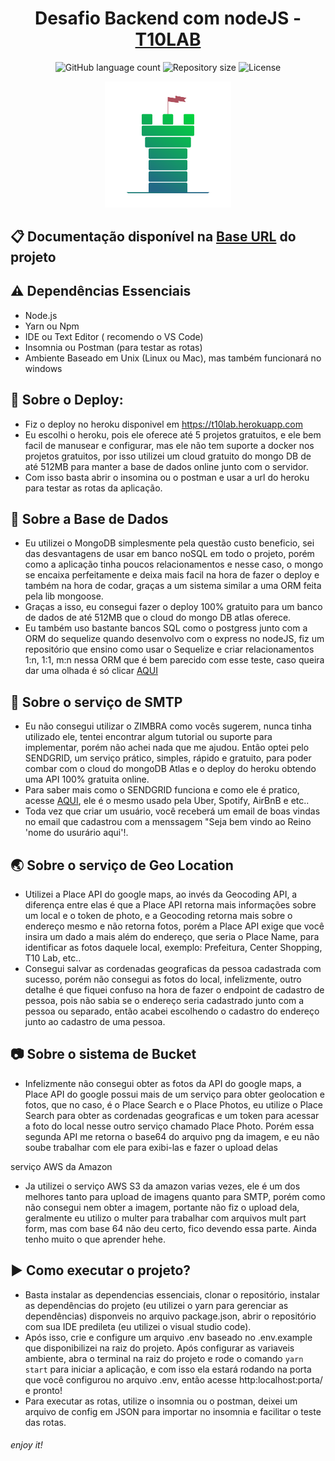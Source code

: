 <h1 align="center"> Desafio Backend com nodeJS - <a href="https://t10lab.com">T10LAB</a> </h1>

<p align="center">
  <img alt="GitHub language count" src="https://img.shields.io/github/languages/count/gabrielmaximo/t10lab-challenge.svg">

  <img alt="Repository size" src="https://img.shields.io/github/repo-size/gabrielmaximo/t10lab-challenge.svg">

  <img alt="License" src="https://img.shields.io/badge/license-MIT-brightgreen">
</p>

<p align="center">
  <img alt="Frontend" src=".github/t10lab.png" width="40%">
</p>

## :clipboard: Documentação disponível na [Base URL](https://t10lab.herokuapp.com/#addresses-update-address-put) do projeto

## :warning: Dependências Essenciais
* Node.js 
* Yarn ou Npm
* IDE ou Text Editor ( recomendo o VS Code)
* Insomnia ou Postman (para testar as rotas)
* Ambiente Baseado em Unix (Linux ou Mac), mas também funcionará no windows

## :electric_plug: Sobre o Deploy:
* Fiz o deploy no heroku disponivel em https://t10lab.herokuapp.com
* Eu escolhi o heroku, pois ele oferece até 5 projetos gratuitos, e ele  bem facil de manusear e configurar, mas ele não tem suporte a docker nos projetos gratuitos, por isso utilizei um cloud gratuito do mongo DB de até 512MB para manter a base de dados online junto com o servidor.
* Com isso basta abrir o insomina ou o postman e usar a url do heroku para testar as rotas da aplicação.

## :floppy_disk: Sobre a Base de Dados
* Eu utilizei o MongoDB simplesmente pela questão custo beneficio, sei das desvantagens de usar em banco noSQL em todo o projeto, porém como a aplicação tinha poucos relacionamentos e nesse caso, o mongo se encaixa perfeitamente e deixa mais facil na hora de fazer o deploy e também na hora de codar, graças a um sistema similar a uma ORM feita pela lib mongoose.
* Graças a isso, eu consegui fazer o deploy 100% gratuito para um banco de dados de até 512MB que o cloud do mongo DB atlas oferece.
* Eu também uso bastante bancos SQL como o postgress junto com a ORM do sequelize quando desenvolvo com o express no nodeJS, fiz um repositório que ensino como usar o Sequelize e criar relacionamentos 1:n, 1:1, m:n nessa ORM que é bem parecido com esse teste, caso queira dar uma olhada é só clicar [AQUI](https://github.com/gabrielmaximo/Sequelize-ORM)

## :email: Sobre o serviço de SMTP
* Eu não consegui utilizar o ZIMBRA como vocês sugerem, nunca tinha utilizado ele, tentei encontrar algum tutorial ou suporte para implementar, porém não achei nada que me ajudou. Então optei pelo SENDGRID, um serviço prático, simples, rápido e gratuito, para poder combar com o cloud do mongoDB Atlas e o deploy do heroku obtendo uma API 100% gratuita online.
* Para saber mais como o SENDGRID funciona e como ele é pratico, acesse [AQUI](https://github.com/sendgrid/sendgrid-nodejs/tree/master/packages/mail), ele é o mesmo usado pela Uber, Spotify, AirBnB e etc..
* Toda vez que criar um usuário, você receberá um email de boas vindas no email que cadastrou com a menssagem "Seja bem vindo ao Reino 'nome do usurário aqui'!.

## :earth_asia: Sobre o serviço de Geo Location
* Utilizei a Place API do google maps, ao invés da Geocoding API, a diferença entre elas é que a Place API retorna mais informações sobre um local e o token de photo, e a Geocoding retorna mais sobre o endereço mesmo e não retorna fotos, porém a Place API exige que você insira um dado a mais além do endereço, que seria o Place Name, para identificar as fotos daquele local, exemplo: Prefeitura, Center Shopping, T10 Lab, etc..
* Consegui salvar as cordenadas geograficas da pessoa cadastrada com sucesso, porém não consegui as fotos do local, infelizmente, outro detalhe é que fiquei confuso na hora de fazer o endpoint de cadastro de pessoa, pois não sabia se o endereço seria cadastrado junto com a pessoa ou separado, então acabei escolhendo o cadastro do endereço junto ao cadastro de uma pessoa.

## :camera: Sobre o sistema de Bucket
* Infelizmente não consegui obter as fotos da API do google maps, a Place API do google possui mais de um serviço para obter geolocation e fotos, que no caso, é o Place Search e o Place Photos, eu utilize o Place Search para obter as cordenadas geograficas e um token para acessar a foto do local nesse outro serviço chamado Place Photo. Porém essa segunda API me retorna o base64 do arquivo png da imagem, e eu não soube trabalhar com ele para exibi-las e fazer o upload delas 

serviço AWS da Amazon
* Ja utilizei o serviço AWS S3 da amazon varias vezes, ele é um dos melhores tanto para upload de imagens quanto para SMTP, porém como não consegui nem obter a imagem, portante não fiz o upload dela, geralmente eu utilizo o multer para trabalhar com arquivos mult part form, mas com base 64 não deu certo, fico devendo essa parte. Ainda tenho muito o que aprender hehe.

## :arrow_forward: Como executar o projeto?
* Basta instalar as dependencias essenciais, clonar o repositório, instalar as dependências do projeto (eu utilizei o yarn para gerenciar as dependências) disponveis no arquivo package.json, abrir o repositório com sua IDE predileta (eu utilizei o visual studio code).
* Após isso, crie e configure um arquivo .env baseado no .env.example que disponibilizei na raiz do projeto. Após configurar as variaveis ambiente, abra o terminal na raiz do projeto e rode o comando ```yarn start```  para iniciar a aplicação, e com isso ela estará rodando na porta que você configurou no arquivo .env, então acesse http:localhost:porta/ e pronto!
* Para executar as rotas, utilize o insomnia ou o postman, deixei um arquivo de config em JSON para importar no insomnia e facilitar o teste das rotas.

###### enjoy it!
